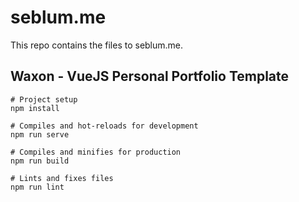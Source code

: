 # seblum.me 

This repo contains the files to seblum.me.


## Waxon - VueJS Personal Portfolio Template


```
# Project setup
npm install

# Compiles and hot-reloads for development
npm run serve

# Compiles and minifies for production
npm run build

# Lints and fixes files
npm run lint
```
